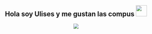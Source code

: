 ## <div align="center">Hola soy Ulises y me gustan las compus <img src="https://camo.githubusercontent.com/748433fbf833d18f543ad4bb6d8c8c4f7f340c7fe8b9706df131a525049f0c8c/68747470733a2f2f63756c746f667468657061727479706172726f742e636f6d2f706172726f74732f68642f6c6170746f705f706172726f742e676966" width="35"></div>

<div align="center"><img src="https://media1.giphy.com/media/v1.Y2lkPTc5MGI3NjExODR1YmZzM2c1NWk4aTcwdXNka3NvNmtjeDZybjFvOXkzaDYyMm1hdSZlcD12MV9pbnRlcm5hbF9naWZfYnlfaWQmY3Q9Zw/9Y1wF3wx1Dex8w9wxL/giphy.gif"></div>

